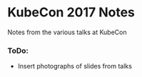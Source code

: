 # KubeCon 2017 Notes

Notes from the various talks at KubeCon

### ToDo:
  * Insert photographs of slides from talks